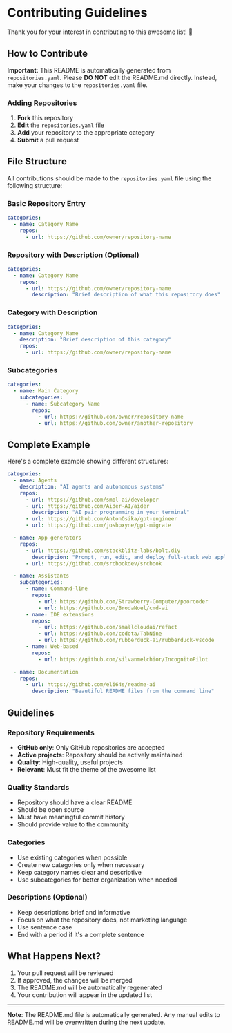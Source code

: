 # Contributing Guidelines

Thank you for your interest in contributing to this awesome list! 🎉

## How to Contribute

**Important:** This README is automatically generated from `repositories.yaml`. Please **DO NOT** edit the README.md directly. Instead, make your changes to the `repositories.yaml` file.

### Adding Repositories

1. **Fork** this repository
2. **Edit** the `repositories.yaml` file
3. **Add** your repository to the appropriate category
4. **Submit** a pull request

## File Structure

All contributions should be made to the `repositories.yaml` file using the following structure:

### Basic Repository Entry

```yaml
categories:
  - name: Category Name
    repos:
      - url: https://github.com/owner/repository-name
```

### Repository with Description (Optional)

```yaml
categories:
  - name: Category Name
    repos:
      - url: https://github.com/owner/repository-name
        description: "Brief description of what this repository does"
```

### Category with Description

```yaml
categories:
  - name: Category Name
    description: "Brief description of this category"
    repos:
      - url: https://github.com/owner/repository-name
```

### Subcategories

```yaml
categories:
  - name: Main Category
    subcategories:
      - name: Subcategory Name
        repos:
          - url: https://github.com/owner/repository-name
          - url: https://github.com/owner/another-repository
```

## Complete Example

Here's a complete example showing different structures:

```yaml
categories:
  - name: Agents
    description: "AI agents and autonomous systems"
    repos:
      - url: https://github.com/smol-ai/developer
      - url: https://github.com/Aider-AI/aider
        description: "AI pair programming in your terminal"
      - url: https://github.com/AntonOsika/gpt-engineer
      - url: https://github.com/joshpxyne/gpt-migrate

  - name: App generators
    repos:
      - url: https://github.com/stackblitz-labs/bolt.diy
        description: "Prompt, run, edit, and deploy full-stack web applications"
      - url: https://github.com/srcbookdev/srcbook

  - name: Assistants
    subcategories:
      - name: Command-line
        repos:
          - url: https://github.com/Strawberry-Computer/poorcoder
          - url: https://github.com/BrodaNoel/cmd-ai
      - name: IDE extensions
        repos:
          - url: https://github.com/smallcloudai/refact
          - url: https://github.com/codota/TabNine
          - url: https://github.com/rubberduck-ai/rubberduck-vscode
      - name: Web-based
        repos:
          - url: https://github.com/silvanmelchior/IncognitoPilot

  - name: Documentation
    repos:
      - url: https://github.com/eli64s/readme-ai
        description: "Beautiful README files from the command line"
```

## Guidelines

### Repository Requirements

- **GitHub only**: Only GitHub repositories are accepted
- **Active projects**: Repository should be actively maintained
- **Quality**: High-quality, useful projects
- **Relevant**: Must fit the theme of the awesome list

### Quality Standards

- Repository should have a clear README
- Should be open source
- Must have meaningful commit history
- Should provide value to the community

### Categories

- Use existing categories when possible
- Create new categories only when necessary
- Keep category names clear and descriptive
- Use subcategories for better organization when needed

### Descriptions (Optional)

- Keep descriptions brief and informative
- Focus on what the repository does, not marketing language
- Use sentence case
- End with a period if it's a complete sentence

## What Happens Next?

1. Your pull request will be reviewed
2. If approved, the changes will be merged
3. The README.md will be automatically regenerated
4. Your contribution will appear in the updated list

---

**Note**: The README.md file is automatically generated. Any manual edits to README.md will be overwritten during the next update.